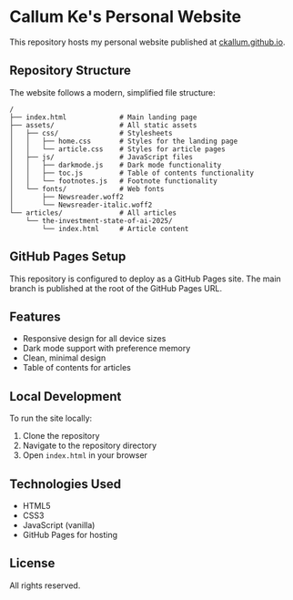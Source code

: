 # Callum Ke's Personal Website

This repository hosts my personal website published at [ckallum.github.io](https://ckallum.github.io).

## Repository Structure

The website follows a modern, simplified file structure:

```
/
├── index.html             # Main landing page
├── assets/                # All static assets
│   ├── css/               # Stylesheets
│   │   ├── home.css       # Styles for the landing page
│   │   └── article.css    # Styles for article pages
│   ├── js/                # JavaScript files
│   │   ├── darkmode.js    # Dark mode functionality
│   │   ├── toc.js         # Table of contents functionality
│   │   └── footnotes.js   # Footnote functionality
│   └── fonts/             # Web fonts
│       ├── Newsreader.woff2
│       └── Newsreader-italic.woff2
└── articles/              # All articles
    └── the-investment-state-of-ai-2025/
        └── index.html     # Article content
```

## GitHub Pages Setup

This repository is configured to deploy as a GitHub Pages site. The main branch is published at the root of the GitHub Pages URL.

## Features

- Responsive design for all device sizes
- Dark mode support with preference memory
- Clean, minimal design
- Table of contents for articles

## Local Development

To run the site locally:

1. Clone the repository
2. Navigate to the repository directory
3. Open `index.html` in your browser

## Technologies Used

- HTML5
- CSS3
- JavaScript (vanilla)
- GitHub Pages for hosting

## License

All rights reserved.